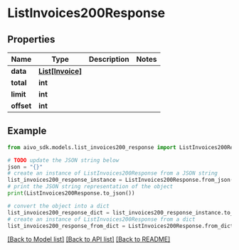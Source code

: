# ListInvoices200Response


## Properties

Name | Type | Description | Notes
------------ | ------------- | ------------- | -------------
**data** | [**List[Invoice]**](Invoice.md) |  | 
**total** | **int** |  | 
**limit** | **int** |  | 
**offset** | **int** |  | 

## Example

```python
from aivo_sdk.models.list_invoices200_response import ListInvoices200Response

# TODO update the JSON string below
json = "{}"
# create an instance of ListInvoices200Response from a JSON string
list_invoices200_response_instance = ListInvoices200Response.from_json(json)
# print the JSON string representation of the object
print(ListInvoices200Response.to_json())

# convert the object into a dict
list_invoices200_response_dict = list_invoices200_response_instance.to_dict()
# create an instance of ListInvoices200Response from a dict
list_invoices200_response_from_dict = ListInvoices200Response.from_dict(list_invoices200_response_dict)
```
[[Back to Model list]](../README.md#documentation-for-models) [[Back to API list]](../README.md#documentation-for-api-endpoints) [[Back to README]](../README.md)


